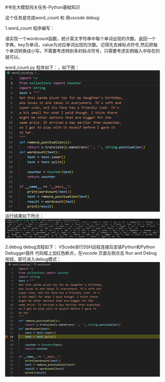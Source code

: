 #书生大模型闯关任务-Python基础知识

这个任务是完成word_count 和 用vscode debug:

1.word_count 程序编写：

请实现一个wordcount函数，统计英文字符串中每个单词出现的次数。返回一个字典，key为单词，value为对应单词出现的次数。记得先去掉标点符号,然后把每个单词转换成小写。不需要考虑特别多的标点符号，只需要考虑实例输入中存在的就可以。

word_count.py 程序如下：，如下图：</br>
<img src="img/code.png" /></br>
运行结果如下所示：</br>
<img src="img/result.png" /></br>

2.debug
debug流程如下：
VScode进行SSH远程连接后安装Python和Python Debugger插件
代码框上加红色断点，在vscode 页面左侧点击 Run and Debug 按钮，即可进入debug模式：
<img src="img/debug.png" /></br>

